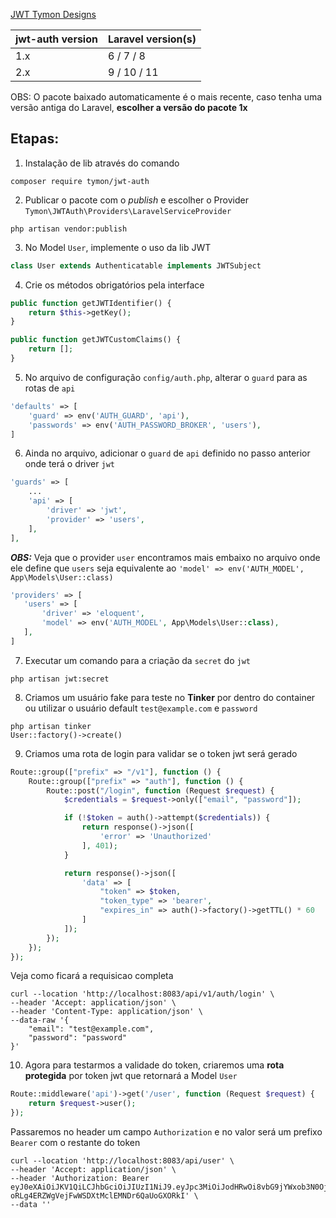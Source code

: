 [JWT Tymon Designs](https://github.com/tymondesigns/jwt-auth?tab=readme-ov-file)

| jwt-auth version | Laravel version(s) |
|---|---|
| 1.x  | 6 / 7 / 8 |
| 2.x  | 9 / 10 / 11 |

OBS: O pacote baixado automaticamente é o mais recente, caso tenha uma versão antiga do Laravel, **escolher a versão do pacote 1x**

## Etapas:

1. Instalação de lib através do comando
```shell
composer require tymon/jwt-auth
```
2. Publicar o pacote com o _publish_ e escolher o Provider `Tymon\JWTAuth\Providers\LaravelServiceProvider`
```shell
php artisan vendor:publish
```
3. No Model `User`, implemente o uso da lib JWT
```php
class User extends Authenticatable implements JWTSubject
```
4. Crie os métodos obrigatórios pela interface
```php
public function getJWTIdentifier() {
    return $this->getKey();
}

public function getJWTCustomClaims() {
    return [];
}
```
5. No arquivo de configuração `config/auth.php`, alterar o `guard` para as rotas de `api`
```php
'defaults' => [
    'guard' => env('AUTH_GUARD', 'api'),
    'passwords' => env('AUTH_PASSWORD_BROKER', 'users'),
]
```
6. Ainda no arquivo, adicionar o `guard` de `api` definido no passo anterior onde terá o driver `jwt`
```php
'guards' => [
    ...
    'api' => [
        'driver' => 'jwt',
        'provider' => 'users',
    ],
],
```
**_OBS:_** Veja que o provider `user` encontramos mais embaixo no arquivo onde ele define que `users` seja equivalente ao `'model' => env('AUTH_MODEL', App\Models\User::class)`
 ```php
'providers' => [
    'users' => [
        'driver' => 'eloquent',
        'model' => env('AUTH_MODEL', App\Models\User::class),
    ],
]
```
7. Executar um comando para a criação da `secret` do `jwt`
```shell
php artisan jwt:secret
```
8. Criamos um usuário fake para teste no **Tinker** por dentro do container ou utilizar o usuário default `test@example.com` e `password`
```shell
php artisan tinker 
User::factory()->create()
```
9. Criamos uma rota de login para validar se o token jwt será gerado
```php
Route::group(["prefix" => "/v1"], function () {
    Route::group(["prefix" => "auth"], function () {
        Route::post("/login", function (Request $request) {
            $credentials = $request->only(["email", "password"]);

            if (!$token = auth()->attempt($credentials)) {
                return response()->json([
                    'error' => 'Unauthorized'
                ], 401);
            }

            return response()->json([
                'data' => [
                    "token" => $token,
                    "token_type" => 'bearer',
                    "expires_in" => auth()->factory()->getTTL() * 60
                ]
            ]);
        });
    });
});
```
Veja como ficará a requisicao completa
```shell
curl --location 'http://localhost:8083/api/v1/auth/login' \
--header 'Accept: application/json' \
--header 'Content-Type: application/json' \
--data-raw '{ 
    "email": "test@example.com",
    "password": "password"
}'
```
10. Agora para testarmos a validade do token, criaremos uma **rota protegida** por token jwt que retornará a Model `User`
```php
Route::middleware('api')->get('/user', function (Request $request) {
    return $request->user();
});
```
Passaremos no header um campo `Authorization` e no valor será um prefixo `Bearer` com o restante do token 
```shell
curl --location 'http://localhost:8083/api/user' \
--header 'Accept: application/json' \
--header 'Authorization: Bearer eyJ0eXAiOiJKV1QiLCJhbGciOiJIUzI1NiJ9.eyJpc3MiOiJodHRwOi8vbG9jYWxob3N0OjgwODMvYXBpL3YxL2F1dGgvbG9naW4iLCJpYXQiOjE3Mzc0MzY3NzQsImV4cCI6MTczNzQ0MDM3NCwibmJmIjoxNzM3NDM2Nzc0LCJqdGkiOiJZd2ZUbTI4dkVyblJtdFJQIiwic3ViIjoiMSIsInBydiI6IjIzYmQ1Yzg5NDlmNjAwYWRiMzllNzAxYzQwMDg3MmRiN2E1OTc2ZjcifQ.hJj-oRLg4ERZWgVejFwWSDXtMclEMNDr6QaUoGXORkI' \
--data ''
```

